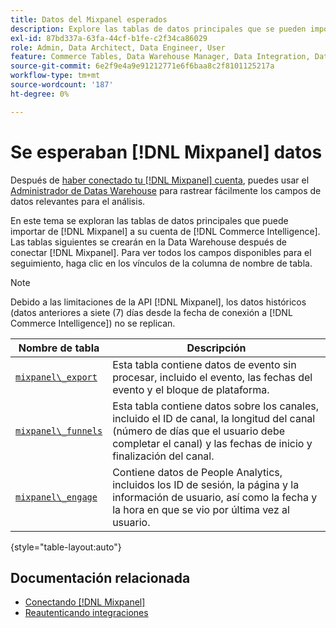 ```yaml
---
title: Datos del Mixpanel esperados
description: Explore las tablas de datos principales que se pueden importar desde Mixpanel a su cuenta de  [!DNL Commerce Intelligence] .
exl-id: 87bd337a-63fa-44cf-b1fe-c2f34ca86029
role: Admin, Data Architect, Data Engineer, User
feature: Commerce Tables, Data Warehouse Manager, Data Integration, Data Import/Export
source-git-commit: 6e2f9e4a9e91212771e6f6baa8c2f8101125217a
workflow-type: tm+mt
source-wordcount: '187'
ht-degree: 0%

---
```


# Se esperaban [!DNL Mixpanel] datos

Después de [haber conectado tu [!DNL Mixpanel] cuenta](../integrations/mixpanel.md), puedes usar el [Administrador de Datas Warehouse](../../../data-analyst/data-warehouse-mgr/tour-dwm.md) para rastrear fácilmente los campos de datos relevantes para el análisis.

En este tema se exploran las tablas de datos principales que puede importar de [!DNL Mixpanel] a su cuenta de [!DNL Commerce Intelligence]. Las tablas siguientes se crearán en la Data Warehouse después de conectar [!DNL Mixpanel]. Para ver todos los campos disponibles para el seguimiento, haga clic en los vínculos de la columna de nombre de tabla.

>[!NOTE]
>
>Debido a las limitaciones de la API [!DNL Mixpanel], los datos históricos (datos anteriores a siete (7) días desde la fecha de conexión a [!DNL Commerce Intelligence]) no se replican.

| **Nombre de tabla** | **Descripción** |
|-----|-----|
| [`mixpanel\_export`](https://developer.mixpanel.com/reference/raw-data-export-api#datafeed) | Esta tabla contiene datos de evento sin procesar, incluido el evento, las fechas del evento y el bloque de plataforma. |
| [`mixpanel\_funnels`](https://developer.mixpanel.com/reference/raw-data-export-api#funnels-default) | Esta tabla contiene datos sobre los canales, incluido el ID de canal, la longitud del canal (número de días que el usuario debe completar el canal) y las fechas de inicio y finalización del canal. |
| [`mixpanel\_engage`](https://developer.mixpanel.com/reference/raw-data-export-api#engage-default) | Contiene datos de People Analytics, incluidos los ID de sesión, la página y la información de usuario, así como la fecha y la hora en que se vio por última vez al usuario. |

{style="table-layout:auto"}

## Documentación relacionada

* [Conectando [!DNL Mixpanel]](../integrations/mixpanel.md)
* [Reautenticando integraciones](https://experienceleague.adobe.com/docs/commerce-knowledge-base/kb/how-to/mbi-reauthenticating-integrations.html?lang=es)
